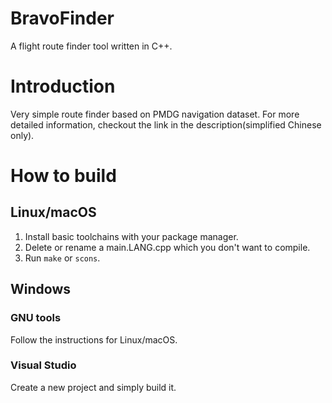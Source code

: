 # BravoFinder
A flight route finder tool written in C++.

# Introduction
Very simple route finder based on PMDG navigation dataset. For more detailed information, checkout the link in the description(simplified Chinese only).

# How to build

## Linux/macOS
1. Install basic toolchains with your package manager.
2. Delete or rename a main.LANG.cpp which you don't want to compile.
3. Run `make` or `scons`.

## Windows

### GNU tools
Follow the instructions for Linux/macOS.

### Visual Studio
Create a new project and simply build it.
